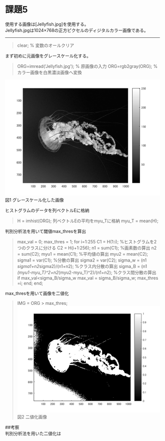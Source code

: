 # 課題5

使用する画像は[Jellyfish.jpg]を使用する。  
Jellyfish.jpgは1024×768の正方ピクセルのディジタルカラー画像である。　　

---  
> clear; % 変数のオールクリア  

まず初めに元画像をグレースケール化する。  
> ORG=imread('Jellyfish.jpg'); % 原画像の入力
> ORG=rgb2gray(ORG); % カラー画像を白黒濃淡画像へ変換

![5-1.png](https://github.com/noritama101/MATLAB-Image-Processing-Technology/blob/master/%E8%AA%B2%E9%A1%8C/Images/5/5-1.png)  
図1 グレースケール化した画像  

ヒストグラムのデータを列ベクトルEに格納
> H = imhist(ORG);
列ベクトルEの平均をmyu_Tに格納
> myu_T = mean(H);

判別分析法を用いて閾値max_thresを算出
> max_val = 0;
> max_thres = 1;
> for i=1:255
> C1 = H(1:i); %ヒストグラムを2つのクラスに分ける
> C2 = H(i+1:256);
> n1 = sum(C1); %画素数の算出
> n2 = sum(C2);
> myu1 = mean(C1); %平均値の算出
> myu2 = mean(C2);
> sigma1 = var(C1); %分散の算出
> sigma2 = var(C2);
> sigma_w = (n1 *sigma1+n2*sigma2)/(n1+n2); %クラス内分散の算出
> sigma_B = (n1 *(myu1-myu_T)^2+n2*(myu2-myu_T)^2)/(n1+n2); %クラス間分散の算出
> if max_val<sigma_B/sigma_w
> max_val = sigma_B/sigma_w;
> max_thres =i;
> end;
> end;

max_thresを用いて画像を二値化
> IMG = ORG > max_thres;
![5-2.png](https://github.com/noritama101/MATLAB-Image-Processing-Technology/blob/master/%E8%AA%B2%E9%A1%8C/Images/5/5-2.png)  
図2 二値化画像

##考察  
判別分析法を用いた二値化は

